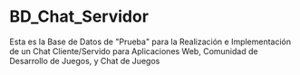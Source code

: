 BD_Chat_Servidor
================

Esta es la Base de Datos de "Prueba" para la Realización e Implementación de un Chat Cliente/Servido para Aplicaciones Web, Comunidad de Desarrollo de Juegos, y Chat de Juegos
